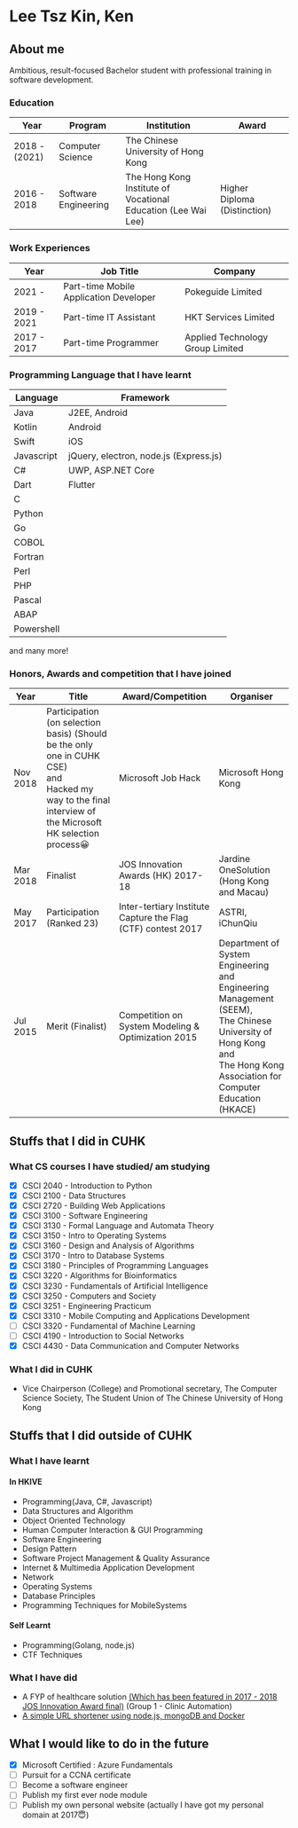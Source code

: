 # Lee Tsz Kin, Ken

## About me

Ambitious, result-focused Bachelor student with professional training in software development.

### Education

|Year|Program | Institution| Award |
|---|---|---|---|
|2018 - (2021)| Computer Science| The Chinese University of Hong Kong| |
|2016 - 2018 | Software Engineering | The Hong Kong Institute of Vocational Education (Lee Wai Lee) | Higher Diploma (Distinction) |

### Work Experiences
|Year|Job Title|Company|
|---|---|---|
|2021 - |Part-time Mobile Application Developer|Pokeguide Limited|
|2019 - 2021|Part-time IT Assistant|HKT Services Limited|
|2017 - 2017|Part-time Programmer|Applied Technology Group Limited|

### Programming Language that I have learnt

|Language|Framework|
|---|---|
|Java|J2EE, Android|
|Kotlin| Android|
|Swift|iOS|
|Javascript| jQuery, electron, node.js (Express.js)|
|C#| UWP, ASP.NET Core|
|Dart| Flutter|
|C| &nbsp;|
|Python|&nbsp; |
|Go| &nbsp;|
|COBOL| &nbsp;|
|Fortran| &nbsp;|
|Perl| &nbsp;|
|PHP| &nbsp; |
|Pascal| &nbsp; |
|ABAP| &nbsp; |
|Powershell| &nbsp; |
and many more!

### Honors, Awards and competition that I have joined

|Year|Title| Award/Competition| Organiser|
|---|---|---|---|
|Nov 2018|Participation (on selection basis) (Should be the only one in CUHK CSE)<br/> and <br/>Hacked my way to the final interview of the Microsoft HK selection process😀|Microsoft Job Hack| Microsoft Hong Kong|
|Mar 2018|Finalist| JOS Innovation Awards (HK) 2017-18| Jardine OneSolution (Hong Kong and Macau)|
|May 2017| Participation<br /> (Ranked 23)|Inter-tertiary Institute Capture the Flag (CTF) contest 2017| ASTRI, iChunQiu|
|Jul 2015|Merit (Finalist)|Competition on System Modeling & Optimization 2015|Department of System Engineering and Engineering Management (SEEM),<br/>The Chinese University of Hong Kong <br/>and<br/>The Hong Kong Association for Computer Education (HKACE)|

## Stuffs that I did in CUHK
### What CS courses I have studied/ am studying

- [x] CSCI 2040 - Introduction to Python
- [x] CSCI 2100 - Data Structures
- [x] CSCI 2720 - Building Web Applications
- [x] CSCI 3100 - Software Engineering
- [x] CSCI 3130 - Formal Language and Automata Theory
- [x] CSCI 3150 - Intro to Operating Systems
- [x] CSCI 3160 - Design and Analysis of Algorithms
- [x] CSCI 3170 - Intro to Database Systems
- [x] CSCI 3180 - Principles of Programming Languages
- [x] CSCI 3220 - Algorithms for Bioinformatics
- [x] CSCI 3230 - Fundamentals of Artificial Intelligence
- [x] CSCI 3250 - Computers and Society
- [x] CSCI 3251 - Engineering Practicum
- [x] CSCI 3310 - Mobile Computing and Applications Development
- [ ] CSCI 3320 - Fundamental of Machine Learning
- [ ] CSCI 4190 - Introduction to Social Networks
- [x] CSCI 4430 - Data Communication and Computer Networks

### What I did in CUHK

- Vice Chairperson (College) and Promotional secretary, The Computer Science Society, The Student Union of The Chinese University of Hong Kong

## Stuffs that I did outside of CUHK
### What I have learnt
#### In HKIVE
 - Programming(Java, C#, Javascript)
 - Data Structures and Algorithm
 - Object Oriented Technology
 - Human Computer Interaction & GUI Programming
 - Software Engineering
 - Design Pattern
 - Software Project Management & Quality Assurance
 - Internet & Multimedia Application Development
 - Network
 - Operating Systems
 - Database Principles
 - Programming Techniques for MobileSystems

#### Self Learnt

 - Programming(Golang, node.js)
 - CTF Techniques

### What I have did

  - A FYP of healthcare solution [(Which has been featured in 2017 - 2018 JOS Innovation Award final)](http://www.etnet.com.hk/www/tc/news/prnewswire_news_detail.php?newsid=2191564_XG91564_2&page=1) (Group 1  - Clinic Automation)
  - [A simple URL shortener using node.js, mongoDB and Docker](https://github.com/mynameiskenlee/simple-url-shortener)

## What I would like to do in the future
 - [x] Microsoft Certified : Azure Fundamentals
 - [ ] Pursuit for a CCNA certificate
 - [ ] Become a software engineer
 - [ ] Publish my first ever node module
 - [ ] Publish my own personal website (actually I have got my personal domain at 2017😇)
